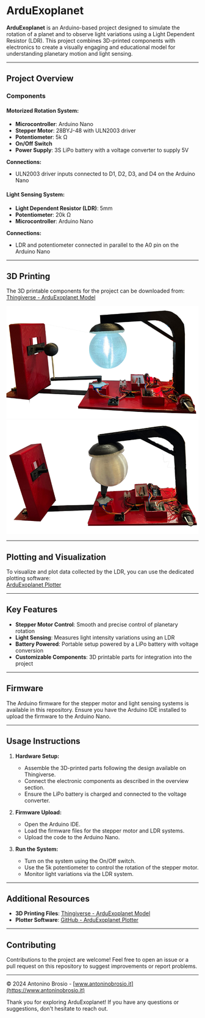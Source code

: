 # ArduExoplanet

**ArduExoplanet** is an Arduino-based project designed to simulate the rotation of a planet and to observe light variations using a Light Dependent Resistor (LDR). This project combines 3D-printed components with electronics to create a visually engaging and educational model for understanding planetary motion and light sensing.

---

## Project Overview

### Components

#### Motorized Rotation System:
- **Microcontroller**: Arduino Nano
- **Stepper Motor**: 28BYJ-48 with ULN2003 driver
- **Potentiometer**: 5k Ω
- **On/Off Switch**
- **Power Supply**: 3S LiPo battery with a voltage converter to supply 5V

**Connections:**
- ULN2003 driver inputs connected to D1, D2, D3, and D4 on the Arduino Nano

#### Light Sensing System:
- **Light Dependent Resistor (LDR)**: 5mm
- **Potentiometer**: 20k Ω
- **Microcontroller**: Arduino Nano

**Connections:**
- LDR and potentiometer connected in parallel to the A0 pin on the Arduino Nano

---

## 3D Printing
The 3D printable components for the project can be downloaded from:  
[Thingiverse - ArduExoplanet Model](https://www.thingiverse.com/thing:6888870)

![Interface Example](Arduexo2.png)
![Interface Example](Arduexo.png)

---

## Plotting and Visualization
To visualize and plot data collected by the LDR, you can use the dedicated plotting software:  
[ArduExoplanet Plotter](https://github.com/abrosio/ArduExoplanet_Plotter)

---

## Key Features

- **Stepper Motor Control**: Smooth and precise control of planetary rotation
- **Light Sensing**: Measures light intensity variations using an LDR
- **Battery Powered**: Portable setup powered by a LiPo battery with voltage conversion
- **Customizable Components**: 3D printable parts for integration into the project

---

## Firmware
The Arduino firmware for the stepper motor and light sensing systems is available in this repository. Ensure you have the Arduino IDE installed to upload the firmware to the Arduino Nano.

---

## Usage Instructions

1. **Hardware Setup:**
   - Assemble the 3D-printed parts following the design available on Thingiverse.
   - Connect the electronic components as described in the overview section.
   - Ensure the LiPo battery is charged and connected to the voltage converter.

2. **Firmware Upload:**
   - Open the Arduino IDE.
   - Load the firmware files for the stepper motor and LDR systems.
   - Upload the code to the Arduino Nano.

3. **Run the System:**
   - Turn on the system using the On/Off switch.
   - Use the 5k potentiometer to control the rotation of the stepper motor.
   - Monitor light variations via the LDR system.

---

## Additional Resources

- **3D Printing Files**: [Thingiverse - ArduExoplanet Model](https://www.thingiverse.com/thing:6888870)
- **Plotter Software**: [GitHub - ArduExoplanet Plotter](https://github.com/abrosio/ArduExoplanet_Plotter)

---

## Contributing
Contributions to the project are welcome! Feel free to open an issue or a pull request on this repository to suggest improvements or report problems.

---

© 2024 Antonino Brosio - [www.antoninobrosio.it](https://www.antoninobrosio.it)

Thank you for exploring ArduExoplanet! If you have any questions or suggestions, don't hesitate to reach out.


